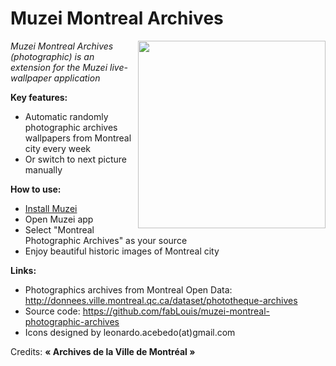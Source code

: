 Muzei Montreal Archives
====================================

<img src="https://db.tt/7puwpUIG" width="300" align="right">

*Muzei Montreal Archives (photographic) is an extension for the Muzei live-wallpaper application*

**Key features:**
* Automatic randomly photographic archives wallpapers from Montreal city every week
* Or switch to next picture manually

**How to use:**
* [Install Muzei](http://get.muzei.co)
* Open Muzei app
* Select "Montreal Photographic Archives" as your source
* Enjoy beautiful historic images of Montreal city

**Links:**
* Photographics archives from Montreal Open Data: http://donnees.ville.montreal.qc.ca/dataset/phototheque-archives
* Source code: https://github.com/fabLouis/muzei-montreal-photographic-archives 
* Icons designed by leonardo.acebedo(at)gmail.com


Credits: **« Archives de la Ville de Montréal »**
